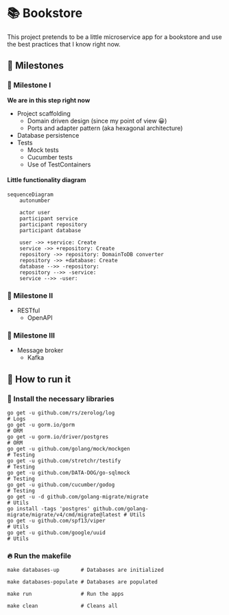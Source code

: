 # 📚 Bookstore
This project pretends to be a little microservice app for a bookstore and use the best practices that I know right now.

## 📌 Milestones
### 🎢 Milestone I
__We are in this step right now__
- Project scaffolding
  - Domain driven design (since my point of view 😀)
  - Ports and adapter pattern (aka hexagonal architecture)
- Database persistence
- Tests
  - Mock tests
  - Cucumber tests
  - Use of TestContainers
#### Little functionality diagram
```mermaid
sequenceDiagram
    autonumber
    
    actor user
    participant service
    participant repository
    participant database
    
    user ->> +service: Create
    service ->> +repository: Create
    repository ->> repository: DomainToDB converter
    repository ->> +database: Create
    database -->> -repository: 
    repository -->> -service: 
    service -->> -user: 
```
### 🔐 Milestone II
- RESTful
  - OpenAPI
### 🔐 Milestone III
- Message broker
  - Kafka

## 🏁 How to run it
### 📝 Install the necessary libraries
  ```shell
  go get -u github.com/rs/zerolog/log                                                 # Logs
  go get -u gorm.io/gorm                                                              # ORM
  go get -u gorm.io/driver/postgres                                                   # ORM
  go get -u github.com/golang/mock/mockgen                                            # Testing 
  go get -u github.com/stretchr/testify                                               # Testing
  go get -u github.com/DATA-DOG/go-sqlmock                                            # Testing
  go get -u github.com/cucumber/godog                                                 # Testing
  go get -u -d github.com/golang-migrate/migrate                                      # Utils
  go install -tags 'postgres' github.com/golang-migrate/migrate/v4/cmd/migrate@latest # Utils
  go get -u github.com/spf13/viper                                                    # Utils
  go get -u github.com/google/uuid                                                    # Utils
  ```
### 🔥 Run the makefile
```shell
make databases-up       # Databases are initialized
```
```shell
make databases-populate # Databases are populated
```
```shell
make run                # Run the apps 
```
```shell
make clean              # Cleans all
```
